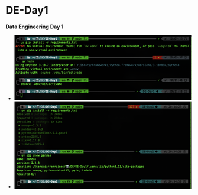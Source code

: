 # DE-Day1

**Data Engineering Day 1**

- [![Virtual Environment Reference 1](First-virtual-environment1.png)](First-virtual-environment1.png)
- [![Virtual Environment Reference 2](First-virtual-environment2.png)](First-virtual-environment2.png)
